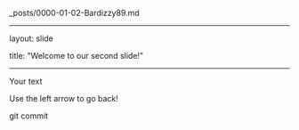 _posts/0000-01-02-Bardizzy89.md

---

layout: slide

title: "Welcome to our second slide!"

---

Your text

Use the left arrow to go back!

git commit
